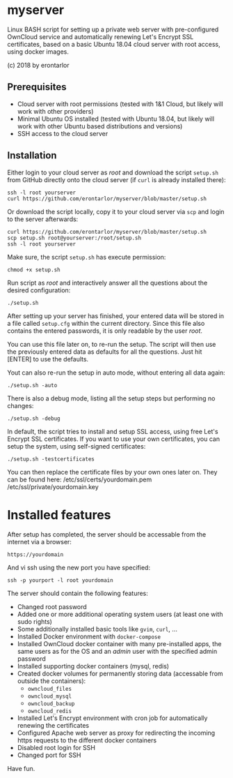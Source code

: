 # myserver
Linux BASH script for setting up a private web server with pre-configured OwnCloud service and automatically renewing Let's Encrypt SSL certificates, based on a basic Ubuntu 18.04 cloud server with root access, using docker images.

(c) 2018 by erontarlor

## Prerequisites
- Cloud server with root permissions (tested with 1&1 Cloud, but likely will work with other providers)
- Minimal Ubuntu OS installed (tested with Ubuntu 18.04, but likely will work with other Ubuntu based distributions and versions)
- SSH access to the cloud server

## Installation
Either login to your cloud server as *root* and download the script `setup.sh` from GitHub directly onto the cloud server (if `curl` is already installed there):

    ssh -l root yourserver
    curl https://github.com/erontarlor/myserver/blob/master/setup.sh

Or download the script locally, copy it to your cloud server via `scp` and login to the server afterwards:

    curl https://github.com/erontarlor/myserver/blob/master/setup.sh
    scp setup.sh root@yourserver:/root/setup.sh
    ssh -l root yourserver

Make sure, the script `setup.sh` has execute permission:

    chmod +x setup.sh

Run script as *root* and interactively answer all the questions about the desired configuration:

    ./setup.sh

After setting up your server has finished, your entered data will be stored in a file called `setup.cfg` within the current directory. Since this file also contains the entered passwords, it is only readable by the user *root*.

You can use this file later on, to re-run the setup. The script will then use the previously entered data as defaults for all the questions. Just hit \[ENTER\] to use the defaults.

Yout can also re-run the setup in auto mode, without entering all data again:

    ./setup.sh -auto

There is also a debug mode, listing all the setup steps but performing no changes:

    ./setup.sh -debug

In default, the script tries to install and setup SSL access, using free Let's Encrypt SSL certificates. If you want to use your own certificates, you can setup the system, using self-signed certificates:

    ./setup.sh -testcertificates

You can then replace the certificate files by your own ones later on. They can be found here:
    /etc/ssl/certs/yourdomain.pem
    /etc/ssl/private/yourdomain.key 

# Installed features
After setup has completed, the server should be accessable from the internet via a browser:

    https://yourdomain

And vi ssh using the new port you have specified:

    ssh -p yourport -l root yourdomain

The server should contain the following features:
- Changed root password
- Added one or more additional operating system users (at least one with sudo rights)
- Some additionally installed basic tools like `gvim`, `curl`, ...
- Installed Docker environment with `docker-compose`
- Installed OwnCloud docker container with many pre-installed apps, the same users as for the OS and an *admin* user with the specified admin password
- Installed supporting docker containers (mysql, redis)
- Created docker volumes for permanently storing data (accessable from outside the containers):
    - `owncloud_files`
    - `owncloud_mysql`
    - `owncloud_backup`
    - `owncloud_redis`
- Installed Let's Encrypt environment with cron job for automatically renewing the certificates
- Configured Apache web server as proxy for redirecting the incoming https requests to the different docker containers
- Disabled root login for SSH
- Changed port for SSH


Have fun.
